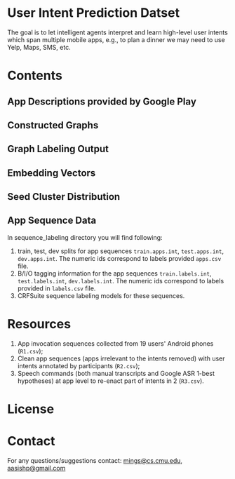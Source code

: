 # User Intent Prediction Datset
The goal is to let intelligent agents interpret and learn high-level user intents which span multiple mobile apps, e.g., to plan a dinner we may need to use Yelp, Maps, SMS, etc.

# Contents

## App Descriptions provided by Google Play

## Constructed Graphs

## Graph Labeling Output

## Embedding Vectors

## Seed Cluster Distribution


## App Sequence Data
In sequence_labeling directory you will find following:
1. train, test, dev splits for app sequences `train.apps.int`, `test.apps.int`, `dev.apps.int`. The numeric ids correspond to labels provided `apps.csv` file. 
2. B/I/O tagging information for the app sequences `train.labels.int`, `test.labels.int`, `dev.labels.int`. The numeric ids correspond to labels provided in `labels.csv` file.
3. CRFSuite sequence labeling models for these sequences. 

# Resources
1. App invocation sequences collected from 19 users' Android phones (`R1.csv`);
2. Clean app sequences (apps irrelevant to the intents removed) with user intents annotated by participants (`R2.csv`);
3. Speech commands (both manual transcripts and Google ASR 1-best hypotheses) at app level to re-enact part of intents in 2 (`R3.csv`).

# License

# Contact
For any questions/suggestions contact: mings@cs.cmu.edu, aasishp@gmail.com
